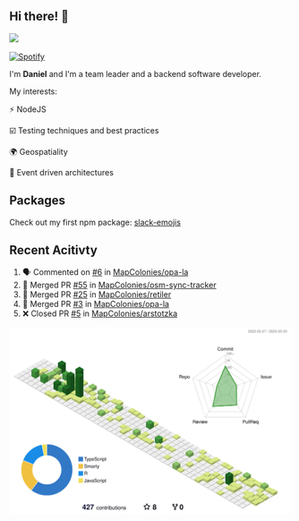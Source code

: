 ## Hi there! 👋

<p>
  <img src="https://github-readme-stats.vercel.app/api?username=syncush&theme=tokyonight">
</p>

[![Spotify](https://novatorem-rust.vercel.app/api/spotify)](https://open.spotify.com/user/syncush)

I'm **Daniel** and I'm a team leader and a backend software developer.

My interests:

⚡ NodeJS

☑️ Testing techniques and best practices

🌍 Geospatiality

🧠 Event driven architectures

## Packages
Check out my first npm package: [slack-emojis](https://www.npmjs.com/package/slack-emojis)

## Recent Acitivty
<!--START_SECTION:activity-->
1. 🗣 Commented on [#6](https://github.com/MapColonies/opa-la/issues/6) in [MapColonies/opa-la](https://github.com/MapColonies/opa-la)
2. 🎉 Merged PR [#55](https://github.com/MapColonies/osm-sync-tracker/pull/55) in [MapColonies/osm-sync-tracker](https://github.com/MapColonies/osm-sync-tracker)
3. 🎉 Merged PR [#25](https://github.com/MapColonies/retiler/pull/25) in [MapColonies/retiler](https://github.com/MapColonies/retiler)
4. 🎉 Merged PR [#3](https://github.com/MapColonies/opa-la/pull/3) in [MapColonies/opa-la](https://github.com/MapColonies/opa-la)
5. ❌ Closed PR [#5](https://github.com/MapColonies/arstotzka/pull/5) in [MapColonies/arstotzka](https://github.com/MapColonies/arstotzka)
<!--END_SECTION:activity-->

![contrib](./profile-3d-contrib/profile-green-animate.svg)
